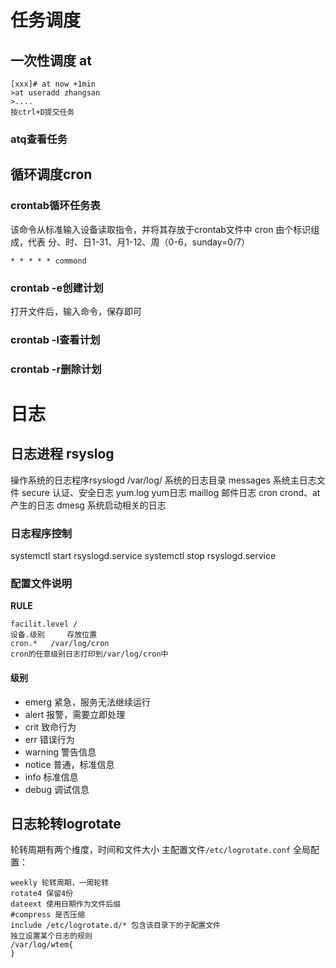 # 任务调度
## 一次性调度 at

```
[xxx]# at now +1min
>at useradd zhangsan
>....
按ctrl+D提交任务
```
### atq查看任务

## 循环调度cron

### crontab循环任务表
该命令从标准输入设备读取指令，并将其存放于crontab文件中
cron 由个标识组成，代表 分、时、日1-31、月1-12、周（0-6，sunday=0/7）
```
* * * * * commond
```
### crontab -e创建计划
打开文件后，输入命令，保存即可
### crontab -l查看计划

### crontab -r删除计划

# 日志

## 日志进程 rsyslog
操作系统的日志程序rsyslogd
/var/log/ 系统的日志目录
messages 系统主日志文件
secure 认证、安全日志
yum.log yum日志
maillog 邮件日志
cron crond、at产生的日志
dmesg 系统启动相关的日志
### 日志程序控制
systemctl start rsyslogd.service
systemctl stop rsyslogd.service
### 配置文件说明
**RULE**
```
facilit.level /
设备.级别     存放位置
cron.*   /var/log/cron
cron的任意级别日志打印到/var/log/cron中
```
#### 级别

- emerg 紧急，服务无法继续运行
- alert 报警，需要立即处理
- crit 致命行为
- err 错误行为
- warning 警告信息
- notice 普通，标准信息
- info 标准信息
- debug 调试信息

## 日志轮转logrotate
轮转周期有两个维度，时间和文件大小
主配置文件`/etc/logrotate.conf`
全局配置：
```
weekly 轮转周期，一周轮转
rotate4 保留4份
dateext 使用日期作为文件后缀
#compress 是否压缩
include /etc/logrotate.d/* 包含该目录下的子配置文件
独立设置某个日志的规则
/var/log/wtem{
}
```




